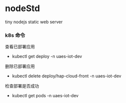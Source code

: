 # nodeStd
tiny nodejs static web server 

### k8s 命令

查看已部署应用

- kubectl get deploy -n uaes-iot-dev

删除已部署应用

- kubectl delete deploy/hap-cloud-front -n uaes-iot-dev

检查部署是否成功

- kubectl get pods -n uaes-iot-dev
